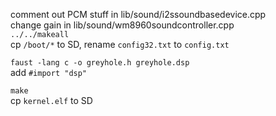 comment out PCM stuff in lib/sound/i2ssoundbasedevice.cpp  
change gain in lib/sound/wm8960soundcontroller.cpp  
`../../makeall`  
cp `/boot/*` to SD, rename `config32.txt` to `config.txt`
  
`faust -lang c -o greyhole.h greyhole.dsp`  
add `#import "dsp"`
  
`make`  
cp `kernel.elf` to SD

